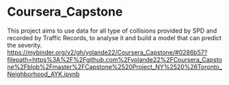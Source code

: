 # Coursera_Capstone
This project aims to use data for all type of collisions provided by SPD and recorded by Traffic Records, to analyse it and build a model that can predict the severity.
https://mybinder.org/v2/gh/yolande22/Coursera_Capstone/#0286b57?filepath=https%3A%2F%2Fgithub.com%2Fyolande22%2FCoursera_Capstone%2Fblob%2Fmaster%2FCapstone%2520Project_NY%2520%26Toronto_Neighborhood_AYK.ipynb